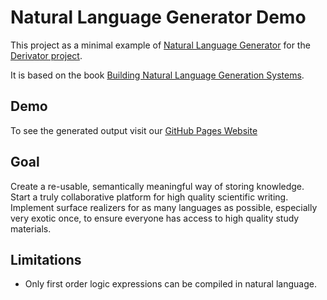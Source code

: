 # Natural Language Generator Demo

This project as a minimal example of [Natural Language Generator](https://en.wikipedia.org/wiki/Natural_language_generation) for the [Derivator project](https://allofphysicsgraph.github.io/derivator/).

It is based on the book [Building Natural Language Generation Systems](https://www.cambridge.org/core/books/building-natural-language-generation-systems/0AE70C709A9BFBDC80B349B2D22A78CD).

## Demo

To see the generated output visit our [GitHub Pages Website](https://allofphysicsgraph.github.io/MathNLG/)

## Goal

Create a re-usable, semantically meaningful way of storing knowledge. Start a truly collaborative platform for high quality scientific writing. Implement surface realizers for as many languages as possible, especially very exotic once, to ensure everyone has access to high quality study materials.

## Limitations

* Only first order logic expressions can be compiled in natural language.
